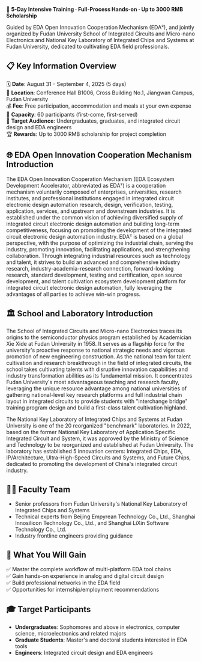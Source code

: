 🚀 **5-Day Intensive Training · Full-Process Hands-on · Up to 3000 RMB Scholarship**

Guided by EDA Open Innovation Cooperation Mechanism (EDA²), and jointly organized by Fudan University School of Integrated Circuits and Micro-nano Electronics and National Key Laboratory of Integrated Chips and Systems at Fudan University, dedicated to cultivating EDA field professionals.

## 📋 Key Information Overview

🗓️ **Date**: August 31 - September 4, 2025 (5 days)  
📍 **Location**: Conference Hall B1006, Cross Building No.1, Jiangwan Campus, Fudan University  
💰 **Fee**: Free participation, accommodation and meals at your own expense  
👥 **Capacity**: 60 participants (first-come, first-served)  
🎯 **Target Audience**: Undergraduates, graduates, and integrated circuit design and EDA engineers  
🏆 **Rewards**: Up to 3000 RMB scholarship for project completion

## 🌐 EDA Open Innovation Cooperation Mechanism Introduction

The EDA Open Innovation Cooperation Mechanism (EDA Ecosystem Development Accelerator, abbreviated as EDA²) is a cooperation mechanism voluntarily composed of enterprises, universities, research institutes, and professional institutions engaged in integrated circuit electronic design automation research, design, verification, testing, application, services, and upstream and downstream industries. It is established under the common vision of achieving diversified supply of integrated circuit electronic design automation and building long-term competitiveness, focusing on promoting the development of the integrated circuit electronic design automation industry. EDA² is based on a global perspective, with the purpose of optimizing the industrial chain, serving the industry, promoting innovation, facilitating applications, and strengthening collaboration. Through integrating industrial resources such as technology and talent, it strives to build an advanced and comprehensive industry research, industry-academia-research connection, forward-looking research, standard development, testing and certification, open source development, and talent cultivation ecosystem development platform for integrated circuit electronic design automation, fully leveraging the advantages of all parties to achieve win-win progress.

## 🏛️ School and Laboratory Introduction

The School of Integrated Circuits and Micro-nano Electronics traces its origins to the semiconductor physics program established by Academician Xie Xide at Fudan University in 1958. It serves as a flagship force for the university's proactive response to national strategic needs and vigorous promotion of new engineering construction. As the national team for talent cultivation and research breakthrough in the field of integrated circuits, the school takes cultivating talents with disruptive innovation capabilities and industry transformation abilities as its fundamental mission. It concentrates Fudan University's most advantageous teaching and research faculty, leveraging the unique resource advantage among national universities of gathering national-level key research platforms and full industrial chain layout in integrated circuits to provide students with "interchange bridge" training program design and build a first-class talent cultivation highland.

The National Key Laboratory of Integrated Chips and Systems at Fudan University is one of the 20 reorganized "benchmark" laboratories. In 2022, based on the former National Key Laboratory of Application Specific Integrated Circuit and System, it was approved by the Ministry of Science and Technology to be reorganized and established at Fudan University. The laboratory has established 5 innovation centers: Integrated Chips, EDA, IP/Architecture, Ultra-High-Speed Circuits and Systems, and Future Chips, dedicated to promoting the development of China's integrated circuit industry.

## 👨‍🏫 Faculty Team
- Senior professors from Fudan University's National Key Laboratory of Integrated Chips and Systems
- Technical experts from Beijing Empyrean Technology Co., Ltd., Shanghai Innosilicon Technology Co., Ltd., and Shanghai LiXin Software Technology Co., Ltd.
- Industry frontline engineers providing guidance

## 🎯 What You Will Gain
✅ Master the complete workflow of multi-platform EDA tool chains  
✅ Gain hands-on experience in analog and digital circuit design  
✅ Build professional networks in the EDA field  
✅ Opportunities for internship/employment recommendations

## 🎓 Target Participants
- **Undergraduates**: Sophomores and above in electronics, computer science, microelectronics and related majors
- **Graduate Students**: Master's and doctoral students interested in EDA tools  
- **Engineers**: Integrated circuit design and EDA engineers 